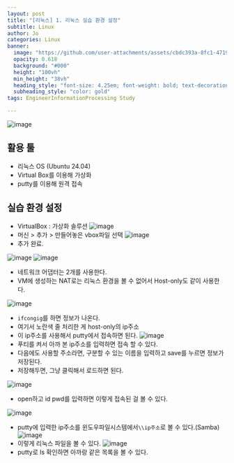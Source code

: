 ```yaml
---
layout: post
title: "[리눅스] 1. 리눅스 실습 환경 설정"
subtitle: Linux
author: Jo
categories: Linux
banner:
  image: "https://github.com/user-attachments/assets/cbdc393a-8fc1-4719-b5c6-8ee3b4453099"
  opacity: 0.618
  background: "#000"
  height: "100vh"
  min_height: "38vh"
  heading_style: "font-size: 4.25em; font-weight: bold; text-decoration: underline"
  subheading_style: "color: gold"
tags: EngineerInformationProcessing Study

---
```


![image](https://github.com/user-attachments/assets/cbdc393a-8fc1-4719-b5c6-8ee3b4453099)

## 활용 툴
- 리눅스 OS (Ubuntu 24.04)
- Virtual Box를 이용해 가상화
- putty를 이용해 원격 접속

## 실습 환경 설정

- VirtualBox : 가상화 솔루션
![image](https://github.com/user-attachments/assets/680bfddc-03b3-4b8c-a68f-3f2728c91171)
- 머신 > 추가 > 만들어놓은 vbox파일 선택
![image](https://github.com/user-attachments/assets/8fa4fee1-4e14-4c13-9123-5c439586d2a2)
- 추가 완료.

![image](https://github.com/user-attachments/assets/0ae37c3d-4eef-41b7-bdd4-050d6a4a7a32)
![image](https://github.com/user-attachments/assets/7c56a977-68e3-499b-8c8b-4db44a703053)
- 네트워크 어댑터는 2개를 사용한다.
- VM에 생성하는 NAT로는 리눅스 환경을 볼 수 없어서 Host-only도 같이 사용한다.

![image](https://github.com/user-attachments/assets/56c764ad-f0e2-4603-933d-0848a2f5d24e)
- ``ifcongig``를 하면 정보가 나온다.
- 여기서 노란색 줄 처리한 게 host-only의 ip주소
- 이 ip주소를 사용해서 putty에서 접속하면 된다.
![image](https://github.com/user-attachments/assets/d60f603a-de13-4124-89e6-a6fc3b2d0299)
- 푸티를 켜서 아까 본 ip주소를 입력하면 접속 할 수 있다.
- 다음에도 사용할 주소라면, 구분할 수 있는 이름을 입력하고 save를 누르면 정보가 저장된다.
- 저장해두면, 그냥 클릭해서 로드하면 된다.

![image](https://github.com/user-attachments/assets/e5d70134-ea7f-417a-ba77-d13ada7b8161)
- open하고 id pwd를 입력하면 이렇게 접속된 걸 볼 수 있다.

![image](https://github.com/user-attachments/assets/6e50a4f2-e9ea-4237-adda-89c3869cdf86)
- putty에 입력한 ip주소를 윈도우파일시스템에서``\\ip주소``로 볼 수 있다.(Samba)
![image](https://github.com/user-attachments/assets/87b39e0e-9784-4c8c-979f-ad33f63c8bf8)
- 이렇게 리눅스 파일을 볼 수 있다.
![image](https://github.com/user-attachments/assets/778a499d-4d5d-43f2-8f04-f679c94e4246)
- putty로 ls 확인하면 아까랑 같은 목록을 볼 수 있다.





